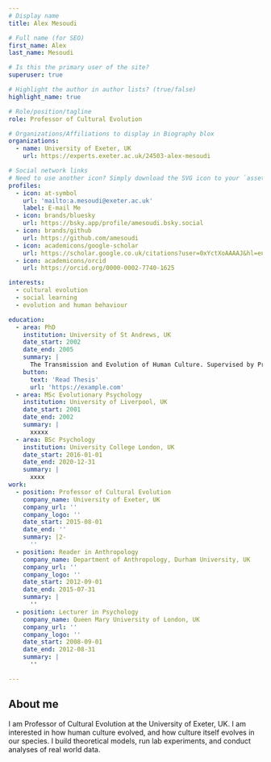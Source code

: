 ```yaml
---
# Display name
title: Alex Mesoudi

# Full name (for SEO)
first_name: Alex
last_name: Mesoudi

# Is this the primary user of the site?
superuser: true

# Highlight the author in author lists? (true/false)
highlight_name: true

# Role/position/tagline
role: Professor of Cultural Evolution

# Organizations/Affiliations to display in Biography blox
organizations:
  - name: University of Exeter, UK
    url: https://experts.exeter.ac.uk/24503-alex-mesoudi

# Social network links
# Need to use another icon? Simply download the SVG icon to your `assets/media/icons/` folder.
profiles:
  - icon: at-symbol
    url: 'mailto:a.mesoudi@exeter.ac.uk'
    label: E-mail Me
  - icon: brands/bluesky
    url: https://bsky.app/profile/amesoudi.bsky.social
  - icon: brands/github
    url: https://github.com/amesoudi
  - icon: academicons/google-scholar
    url: https://scholar.google.co.uk/citations?user=0xYctXoAAAAJ&hl=en
  - icon: academicons/orcid
    url: https://orcid.org/0000-0002-7740-1625

interests:
  - cultural evolution
  - social learning
  - evolution and human behaviour

education:
  - area: PhD
    institution: University of St Andrews, UK
    date_start: 2002
    date_end: 2005
    summary: |
      The Transmission and Evolution of Human Culture. Supervised by Prof Andrew Whiten and Prof Kevin Lala.
    button:
      text: 'Read Thesis'
      url: 'https://example.com'
  - area: MSc Evolutionary Psychology
    institution: University of Liverpool, UK
    date_start: 2001
    date_end: 2002
    summary: |
      xxxxx
  - area: BSc Psychology
    institution: University College London, UK
    date_start: 2016-01-01
    date_end: 2020-12-31
    summary: |
      xxxx
work:
  - position: Professor of Cultural Evolution
    company_name: University of Exeter, UK
    company_url: ''
    company_logo: ''
    date_start: 2015-08-01
    date_end: ''
    summary: |2-
      ''
  - position: Reader in Anthropology
    company_name: Department of Anthropology, Durham University, UK
    company_url: ''
    company_logo: ''
    date_start: 2012-09-01
    date_end: 2015-07-31
    summary: |
      ''
  - position: Lecturer in Psychology
    company_name: Queen Mary University of London, UK
    company_url: ''
    company_logo: ''
    date_start: 2008-09-01
    date_end: 2012-08-31
    summary: |
      ''

---
```


## About me

I am Professor of Cultural Evolution at the University of Exeter, UK. I am interested in how human culture evolved, and how culture itself evolves in our species. I build theoretical models, run lab experiments, and conduct analyses of real world data.

